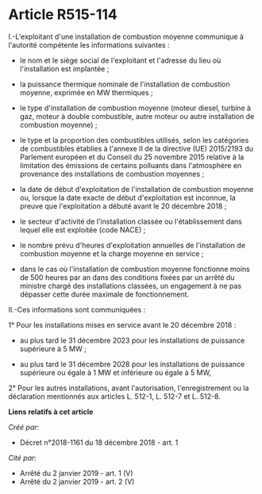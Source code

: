 # Article R515-114

I.-L'exploitant d'une installation de combustion moyenne communique à l'autorité compétente les informations suivantes :

- le nom et le siège social de l'exploitant et l'adresse du lieu où l'installation est implantée ;

- la puissance thermique nominale de l'installation de combustion moyenne, exprimée en MW thermiques ;

- le type d'installation de combustion moyenne (moteur diesel, turbine à gaz, moteur à double combustible, autre moteur ou
autre installation de combustion moyenne) ;

- le type et la proportion des combustibles utilisés, selon les catégories de combustibles établies à l'annexe II de la
directive (UE) 2015/2193 du Parlement européen et du Conseil du 25 novembre 2015 relative à la limitation des émissions de
certains polluants dans l'atmosphère en provenance des installations de combustion moyennes ;

- la date de début d'exploitation de l'installation de combustion moyenne ou, lorsque la date exacte de début d'exploitation
est inconnue, la preuve que l'exploitation a débuté avant le 20 décembre 2018 ;

- le secteur d'activité de l'installation classée ou l'établissement dans lequel elle est exploitée (code NACE) ;

- le nombre prévu d'heures d'exploitation annuelles de l'installation de combustion moyenne et la charge moyenne en service ;

- dans le cas où l'installation de combustion moyenne fonctionne moins de 500 heures par an dans des conditions fixées par un
arrêté du ministre chargé des installations classées, un engagement à ne pas dépasser cette durée maximale de fonctionnement.

II.-Ces informations sont communiquées :

1° Pour les installations mises en service avant le 20 décembre 2018 :

- au plus tard le 31 décembre 2023 pour les installations de puissance supérieure à 5 MW ;

- au plus tard le 31 décembre 2028 pour les installations de puissance supérieure ou égale à 1 MW et inférieure ou égale à 5
MW,

2° Pour les autres installations, avant l'autorisation, l'enregistrement ou la déclaration mentionnés aux articles L. 512-1,
L. 512-7 et L. 512-8.

**Liens relatifs à cet article**

_Créé par_:

  - Décret n°2018-1161 du 18 décembre 2018 - art. 1

_Cité par_:

  - Arrêté du 2 janvier 2019 - art. 1 (V)
  - Arrêté du 2 janvier 2019 - art. 2 (V)
